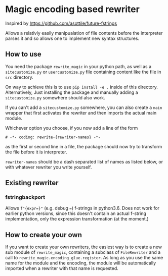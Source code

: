 # Magic encoding based rewriter

Inspired by https://github.com/asottile/future-fstrings

Allows a relativly easily manipualation of file contents before the interpreter parses it and so allows one to implement
new syntax structures.

## How to use

You need the package `rewrite_magic` in your python path, as well as a `sitecustomize.py` or `usercustomize.py` file
containing content like the file in `src` directory.

On way to achieve this is to use `pip install -e .` inside of this directory. Alternatively, Just installing the package
and manually adding a `sitecustomize.py` somewhere should also work.

If you can't add a `sitecustomize.py` somewhere, you can also create a `main` wrapper that first activates the rewriter
and then imports the actual main module.

Whichever option you choose, if you now add a line of the form

```
# -*- coding: rewrite-{rewriter-names} -*-
```

as the first or second line in a file, the package should now try to transform the file before it is interpreter.

`rewriter-names` should be a dash separated list of names as listed below, or with whatever rewriter you write yourself.

## Existing rewriter

### fstringbackport

Allows `f"{expr=}"` (e.g. debug `=`) f-strings in python3.6. Does not work for earlier python versions, since this
doesn't contain an actual f-string implementation, only the expression transformation (at the moment.)

## How to create your own

If you want to create your own rewriters, the easiest way is to create a new sub module of `rewrite_magic`, containing a
subclass of `FileRewriter` and a call to `rewrite_magic.encoding_glue.register`. As long as you use the same name for
the module and the encoding, the module will be automatically imported when a rewriter with that name is requested.